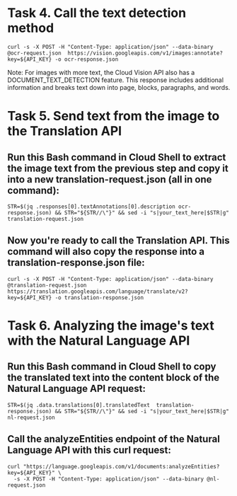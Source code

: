 # Task 4. Call the text detection method

```
curl -s -X POST -H "Content-Type: application/json" --data-binary @ocr-request.json  https://vision.googleapis.com/v1/images:annotate?key=${API_KEY} -o ocr-response.json
```

Note: For images with more text, the Cloud Vision API also has a DOCUMENT_TEXT_DETECTION feature. This response includes additional information and breaks text down into page, blocks, paragraphs, and words.

# Task 5. Send text from the image to the Translation API

## Run this Bash command in Cloud Shell to extract the image text from the previous step and copy it into a new translation-request.json (all in one command):

```
STR=$(jq .responses[0].textAnnotations[0].description ocr-response.json) && STR="${STR//\"}" && sed -i "s|your_text_here|$STR|g" translation-request.json
```

## Now you're ready to call the Translation API. This command will also copy the response into a translation-response.json file:

```
curl -s -X POST -H "Content-Type: application/json" --data-binary @translation-request.json https://translation.googleapis.com/language/translate/v2?key=${API_KEY} -o translation-response.json
```

# Task 6. Analyzing the image's text with the Natural Language API

## Run this Bash command in Cloud Shell to copy the translated text into the content block of the Natural Language API request:

```
STR=$(jq .data.translations[0].translatedText  translation-response.json) && STR="${STR//\"}" && sed -i "s|your_text_here|$STR|g" nl-request.json
```

## Call the analyzeEntities endpoint of the Natural Language API with this curl request:

```
curl "https://language.googleapis.com/v1/documents:analyzeEntities?key=${API_KEY}" \
  -s -X POST -H "Content-Type: application/json" --data-binary @nl-request.json
```
